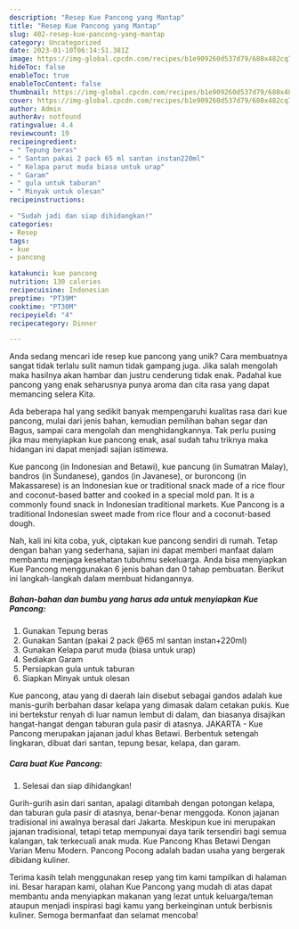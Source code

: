 ```yaml
---
description: "Resep Kue Pancong yang Mantap"
title: "Resep Kue Pancong yang Mantap"
slug: 402-resep-kue-pancong-yang-mantap
category: Uncategorized
date: 2023-01-10T06:14:51.381Z
image: https://img-global.cpcdn.com/recipes/b1e909260d537d79/680x482cq70/kue-pancong-foto-resep-utama.jpg
hideToc: false
enableToc: true
enableTocContent: false
thumbnail: https://img-global.cpcdn.com/recipes/b1e909260d537d79/680x482cq70/kue-pancong-foto-resep-utama.jpg
cover: https://img-global.cpcdn.com/recipes/b1e909260d537d79/680x482cq70/kue-pancong-foto-resep-utama.jpg
author: Admin
authorAv: notfound
ratingvalue: 4.4
reviewcount: 19
recipeingredient:
- " Tepung beras"
- " Santan pakai 2 pack 65 ml santan instan220ml"
- " Kelapa parut muda biasa untuk urap"
- " Garam"
- " gula untuk taburan"
- " Minyak untuk olesan"
recipeinstructions:

- "Sudah jadi dan siap dihidangkan!"
categories:
- Resep
tags:
- kue
- pancong

katakunci: kue pancong 
nutrition: 130 calories
recipecuisine: Indonesian
preptime: "PT39M"
cooktime: "PT30M"
recipeyield: "4"
recipecategory: Dinner

---
```





Anda sedang mencari ide resep kue pancong yang unik? Cara membuatnya sangat tidak terlalu sulit namun tidak gampang juga. Jika salah mengolah maka hasilnya akan hambar dan justru cenderung tidak enak. Padahal kue pancong yang enak seharusnya punya aroma dan cita rasa yang dapat memancing selera Kita.





Ada beberapa hal yang sedikit banyak mempengaruhi kualitas rasa dari kue pancong, mulai dari jenis bahan, kemudian pemilihan bahan segar dan Bagus, sampai cara mengolah dan menghidangkannya. Tak perlu pusing jika mau menyiapkan kue pancong enak,      asal sudah tahu triknya maka hidangan ini dapat menjadi sajian istimewa.














Kue pancong (in Indonesian and Betawi), kue pancung (in Sumatran Malay), bandros (in Sundanese), gandos (in Javanese), or buroncong (in Makassarese) is an Indonesian kue or traditional snack made of a rice flour and coconut-based batter and cooked in a special mold pan. It is a commonly found snack in Indonesian traditional markets. Kue Pancong is a traditional Indonesian sweet made from rice flour and a coconut-based dough.






Nah, kali ini kita coba, yuk, ciptakan kue pancong sendiri di rumah. Tetap dengan bahan yang sederhana, sajian ini dapat memberi manfaat dalam membantu menjaga kesehatan tubuhmu sekeluarga. Anda bisa menyiapkan Kue Pancong menggunakan 6 jenis bahan dan 0 tahap pembuatan. Berikut ini langkah-langkah dalam membuat hidangannya.

<!--inarticleads1-->

##### Bahan-bahan dan bumbu yang harus ada untuk menyiapkan Kue Pancong:

1. Gunakan  Tepung beras
1. Gunakan  Santan (pakai 2 pack @65 ml santan instan+220ml)
1. Gunakan  Kelapa parut muda (biasa untuk urap)
1. Sediakan  Garam
1. Persiapkan  gula untuk taburan
1. Siapkan  Minyak untuk olesan


Kue pancong, atau yang di daerah lain disebut sebagai gandos adalah kue manis-gurih berbahan dasar kelapa yang dimasak dalam cetakan pukis. Kue ini bertekstur renyah di luar namun lembut di dalam, dan biasanya disajikan hangat-hangat dengan taburan gula pasir di atasnya. JAKARTA - Kue Pancong merupakan jajanan jadul khas Betawi. Berbentuk setengah lingkaran, dibuat dari santan, tepung besar, kelapa, dan garam. 

<!--inarticleads2-->

##### Cara buat Kue Pancong:


1. Selesai dan siap dihidangkan!

Gurih-gurih asin dari santan, apalagi ditambah dengan potongan kelapa, dan taburan gula pasir di atasnya, benar-benar menggoda. Konon jajanan tradisional ini awalnya berasal dari Jakarta. Meskipun kue ini merupakan jajanan tradisional, tetapi tetap mempunyai daya tarik tersendiri bagi semua kalangan, tak terkecuali anak muda. Kue Pancong Khas Betawi Dengan Varian Menu Modern. Pancong Pocong adalah badan usaha yang bergerak dibidang kuliner. 

Terima kasih telah menggunakan resep yang tim kami tampilkan di halaman ini. Besar harapan kami, olahan Kue Pancong yang mudah di atas dapat membantu anda menyiapkan makanan yang lezat untuk keluarga/teman ataupun menjadi inspirasi bagi kamu yang berkeinginan untuk berbisnis kuliner. Semoga bermanfaat dan selamat mencoba!
